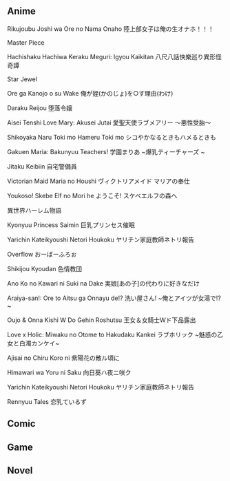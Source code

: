 ## Anime
Rikujoubu Joshi wa Ore no Nama Onaho
陸上部女子は俺の生オナホ！！！

Master Piece

Hachishaku Hachiwa Keraku Meguri: Igyou Kaikitan
八尺八話快樂巡り異形怪奇譚

Star Jewel

Ore ga Kanojo o su Wake
俺が姪(かのじょ)を○す理由(わけ)

Daraku Reijou
堕落令嬢 

Aisei Tenshi Love Mary: Akusei Jutai
愛聖天使ラブメアリー ～悪性受胎～ 

Shikoyaka Naru Toki mo Hameru Toki mo
シコやかなるときもハメるときも

Gakuen Maria: Bakunyuu Teachers!
学園まりあ ~爆乳ティーチャーズ ~

Jitaku Keibiin
自宅警備員

Victorian Maid Maria no Houshi
ヴィクトリアメイド マリアの奉仕

Youkoso! Skebe Elf no Mori he
ようこそ! スケベエルフの森へ

異世界ハーレム物語

Kyonyuu Princess Saimin
巨乳プリンセス催眠

Yarichin Kateikyoushi Netori Houkoku
ヤリチン家庭教師ネトリ報告

Overflow
おーばーふろぉ

Shikijou Kyoudan
色情教団

Ano Ko no Kawari ni Suki na Dake
実娘[あの子]の代わりに好きなだけ

Araiya-san!: Ore to Aitsu ga Onnayu de!?
洗い屋さん! ~俺とアイツが女湯で!?~

Oujo & Onna Kishi W Do Gehin Roshutsu
王女＆女騎士Wド下品露出

Love x Holic: Miwaku no Otome to Hakudaku Kankei
ラブホリック ~魅惑の乙女と白濁カンケイ~

Ajisai no Chiru Koro ni
紫陽花の散ル頃に

Himawari wa Yoru ni Saku
向日葵ハ夜ニ咲ク

Yarichin Kateikyoushi Netori Houkoku
ヤリチン家庭教師ネトリ報告

Rennyuu Tales
恋乳ているず
## Comic

## Game

## Novel